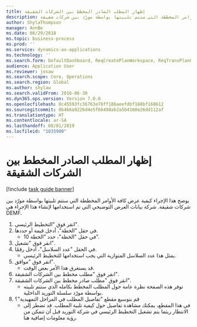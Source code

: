 ```yaml
---
title: إظهار المطلب الصادر المخطط بين الشركات الشقيقة
description: يوضح هذا الإجراء كيفية عرض كافة الأوامر المخططة التي ستتم تلبيتها بواسطة مورّد بين شركات شقيقة.
author: ShylaThompson
manager: AnnBe
ms.date: 08/29/2018
ms.topic: business-process
ms.prod: ''
ms.service: dynamics-ax-applications
ms.technology: ''
ms.search.form: DefaultDashboard, ReqCreatePlanWorkspace, ReqTransPlanCard, ReqOutboundIntercompanyDemand
audience: Application User
ms.reviewer: josaw
ms.search.scope: Core, Operations
ms.search.region: Global
ms.author: shylaw
ms.search.validFrom: 2016-06-30
ms.dyn365.ops.version: Version 7.0.0
ms.openlocfilehash: 0c45593fc36763e78ff186aeefdbf168bf168612
ms.sourcegitcommit: 8b4b6a9226d4e5f66498ab2a5b4160e26dd112af
ms.translationtype: HT
ms.contentlocale: ar-SA
ms.lasthandoff: 08/01/2019
ms.locfileid: "1835900"
---
```

# <a name="view-outbound-planned-intercompany-demand"></a>إظهار المطلب الصادر المخطط بين الشركات الشقيقة

[!include [task guide banner](../../includes/task-guide-banner.md)]

يوضح هذا الإجراء كيفية عرض كافة الأوامر المخططة التي ستتم تلبيتها بواسطة مورّد بين شركات شقيقة. شركة بيانات العرض التوضيحي التي تم استخدامها لإنشاء هذا الإجراء هي DEMF.

1. انقر فوق "التخطيط الرئيسي‬".
2. في حقل "الخطة"، أدخل قيمة أو حددها.
    * في حقل "الخطة"، حدد "الخطة 10".  
3. انقر فوق "تشغيل".
4. في الحقل "عدد السلاسل"، أدخل رقمًا.
    * يمثل هذا عدد السلاسل المتوازية التي يجب استخدامها للتخطيط الرئيسي.  
5. انقر فوق "موافق".
    * قد يستغرق هذا الأمر بعض الوقت.  
6. انقر فوق "مطلب مخطط بين الشركات الشقيقة‬".
7. انقر فوق "مطلب صادر مخطط بين الشركات الشقيقة‬".
    * توفر هذه الصفحة نظرة عامة حول المطلب المخطط بكامله الذي ستتم تلبيته بواسطة مورّد سلسلة التوريد الداخلية.  
8. قم بتوسيع مقطع "تفاصيل المطلب في المراحل التمهيدية‬"؟
    * في هذا المقطع، يمكنك مشاهدة تفاصيل حول كيفية تلبية المطلب. قد تضطر إلى الانتظار ريثما يتم تشغيل التخطيط الرئيسي في شركة التوريد قبل أن تتمكن من رؤية معلومات إضافية هنا.  

